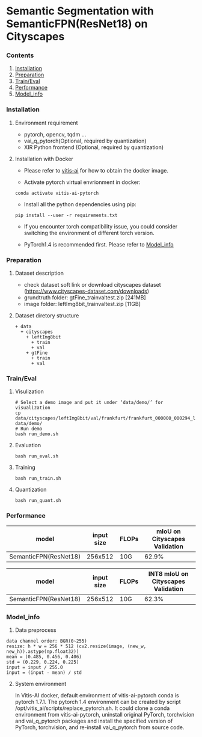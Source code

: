 # Semantic Segmentation with SemanticFPN(ResNet18) on Cityscapes
### Contents
1. [Installation](#installation)
2. [Preparation](#preparation)
3. [Train/Eval](#traineval)
4. [Performance](#performance)
5. [Model_info](#model_info)

### Installation

1. Environment requirement
    - pytorch, opencv, tqdm ...
    - vai_q_pytorch(Optional, required by quantization)
    - XIR Python frontend (Optional, required by quantization)

2. Installation with Docker

   - Please refer to [vitis-ai](https://github.com/Xilinx/Vitis-AI/tree/master/) for how to obtain the docker image.

   - Activate pytorch virtual envrionment in docker:
   ```shell
   conda activate vitis-ai-pytorch
   ```
   - Install all the python dependencies using pip:
   ```shell
   pip install --user -r requirements.txt
   ```
   - If you encounter torch compatibility issue, you could consider switching the environment of different torch version.
   
   - PyTorch1.4 is recommended first. Please refer to [Model_info](#model_info)
   
   

### Preparation

1. Dataset description

    - check dataset soft link or download cityscapes dataset (https://www.cityscapes-dataset.com/downloads)
    - grundtruth folder: gtFine_trainvaltest.zip [241MB]
    - image folder: leftImg8bit_trainvaltest.zip [11GB]

2. Dataset diretory structure
   ```
   + data
     + cityscapes
       + leftImg8bit
         + train
         + val
       + gtFine
         + train
         + val
    ```

### Train/Eval

1. Visulization
    ```shell
    # Select a demo image and put it under ‘data/demo/’ for visualization
    cp data/cityscapes/leftImg8bit/val/frankfurt/frankfurt_000000_000294_leftImg8bit.png data/demo/
    # Run demo
    bash run_demo.sh
    ```


2. Evaluation
    ```shell
    bash run_eval.sh
    ```
3. Training
    ```shell
    bash run_train.sh
    ```
4. Quantization
    ```shell
    bash run_quant.sh
    ```
### Performance

| model | input size | FLOPs | mIoU on Cityscapes Validation|
|-------|------------|--------------|-------|
| SemanticFPN(ResNet18)| 256x512 | 10G | 62.9% |

| model | input size | FLOPs | INT8 mIoU on Cityscapes Validation|
|-------|------------|---------------|--------------|
| SemanticFPN(ResNet18)| 256x512 | 10G | 62.3% |

### Model_info

1. Data preprocess
  ```
  data channel order: BGR(0~255)                  
  resize: h * w = 256 * 512 (cv2.resize(image, (new_w, new_h)).astype(np.float32))
  mean = (0.485, 0.456, 0.406)
  std = (0.229, 0.224, 0.225)
  input = input / 255.0
  input = (input - mean) / std
```
2. System environment

   In Vitis-AI docker, default environment of vitis-ai-pytorch conda is pytorch 1.7.1. 
   The pytorch 1.4 environment can be created by script /opt/vitis_ai/scripts/replace_pytorch.sh. 
   It could clone a conda environment from vitis-ai-pytorch, uninstall original PyTorch, torchvision and vai_q_pytorch packages and install the specified version of PyTorch, torchvision, and re-install vai_q_pytorch from source code. 

